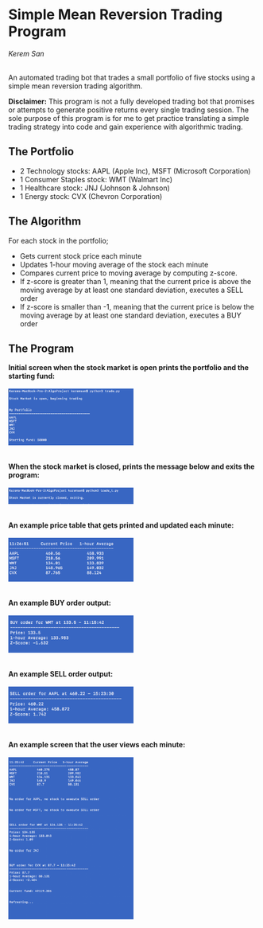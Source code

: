 # Simple Mean Reversion Trading Program

*Kerem San* 
<br/><br/>

An automated trading bot that trades a small portfolio of five stocks using a simple mean reversion trading algorithm.

**Disclaimer:** This program is not a fully developed trading bot that 
promises or attempts to generate positive returns every single trading 
session. The sole purpose of this program is for me to get practice 
translating a simple trading strategy into code and gain experience 
with algorithmic trading.

## The Portfolio
- 2 Technology stocks: AAPL (Apple Inc), MSFT (Microsoft Corporation)
- 1 Consumer Staples stock: WMT (Walmart Inc)
- 1 Healthcare stock: JNJ (Johnson & Johnson)
- 1 Energy stock: CVX (Chevron Corporation)

## The Algorithm

For each stock in the portfolio;
- Gets current stock price each minute
- Updates 1-hour moving average of the stock each minute
- Compares current price to moving average by computing z-score.
- If z-score is greater than 1, meaning that the current price is above
  the moving average by at least one standard deviation, executes a SELL order
- If z-score is smaller than -1, meaning that the current price is below
  the moving average by at least one standard deviation, executes a BUY order

## The Program

**Initial screen when the stock market is open prints the portfolio and the starting fund:**
<br/><br/>
<img src="images/open.png" alt="Open" width="50%" height="50%">
<br/><br/>

**When the stock market is closed, prints the message below and exits the program:**
<br/><br/>
<img src="images/closed.png" alt="Closed" width="50%" height="50%">
<br/><br/>

**An example price table that gets printed and updated each minute:**
<br/><br/>
<img src="images/price_table.png" alt="Prices" width="50%" height="50%">
<br/><br/>

**An example BUY order output:**
<br/><br/>
<img src="images/buy.png" alt="BUY" width="50%" height="50%">
<br/><br/>

**An example SELL order output:**
<br/><br/>
<img src="images/sell.png" alt="SELL" width="50%" height="50%">
<br/><br/>

**An example screen that the user views each minute:**
<br/><br/>
<img src="images/screen.png" alt="Screen" width="50%" height="50%">






